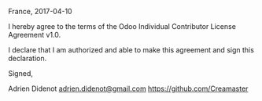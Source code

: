 France, 2017-04-10

I hereby agree to the terms of the Odoo Individual Contributor License
Agreement v1.0.

I declare that I am authorized and able to make this agreement and sign this
declaration.

Signed,

Adrien Didenot adrien.didenot@gmail.com https://github.com/Creamaster